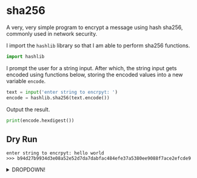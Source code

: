 # sha256
A very, very simple program to encrypt a message using hash sha256, commonly used in network security.

I import the `hashlib` library so that I am able to perform sha256 functions.
```python
import hashlib
```

I prompt the user for a string input. After which, the string input gets encoded using functions below, storing the encoded values into a new variable `encode`.

```python
text = input('enter string to encrpyt: ')
encode = hashlib.sha256(text.encode())
```

Output the result.
```python
print(encode.hexdigest()) 
```
## Dry Run
```
enter string to encrpyt: hello world
>>> b94d27b9934d3e08a52e52d7da7dabfac484efe37a5380ee9088f7ace2efcde9
```
<details>
<summary>DROPDOWN!</summary>
  
- hello1
- hello2 
- hello3
  
</details>

